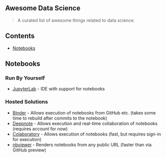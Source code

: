 ##  Awesome Data Science

> A curated list of awesome things related to data science.

## Contents
* [Notebooks](#notebooks)

## Notebooks

### Run By Yourself
* [JupyterLab](https://jupyter.org) - IDE with support for notebooks

### Hosted Solutions
* [Binder](https://mybinder.org) - Allows execution of notebooks from GitHub etc. (takes some time to rebuild after commits to the notebook)
* [Deepnote](https://www.deepnote.com) - Allows execution and real-time collaboration of notebooks (requires account for now)
* [Colaboratory](https://colab.research.google.com) - Allows execution of notebooks (fast, but requires sign-in for execution)
* [nbviewer](https://nbviewer.jupyter.org) - Renders notebooks from any public URL (faster than via GitHub preview)
